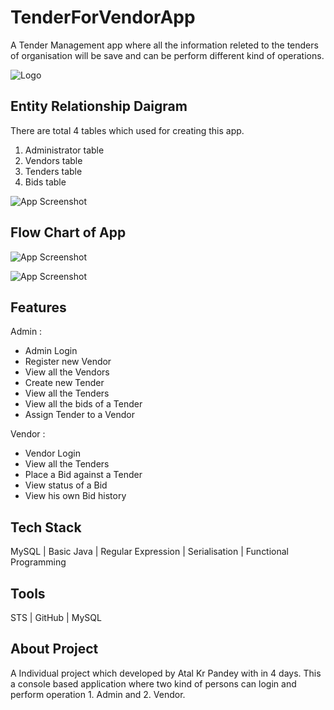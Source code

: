 
# TenderForVendorApp
A Tender Management app where all the information releted to the tenders of organisation will be save and can be perform different kind of operations.
 


![Logo](https://dev-to-uploads.s3.amazonaws.com/uploads/articles/th5xamgrr6se0x5ro4g6.png)


## Entity Relationship Daigram

There are total 4 tables which used for creating this app.
1. Administrator table
2. Vendors table
3. Tenders table
4. Bids table

![App Screenshot](https://ibb.co/7bvM8Qc)


## Flow Chart of App

 ![App Screenshot](https://via.placeholder.com/468x300?text=App+Screenshot+Here)

![App Screenshot](https://via.placeholder.com/468x300?text=App+Screenshot+Here)
 





## Features

Admin :
- Admin Login
- Register new Vendor
- View all the Vendors
- Create new Tender
- View all the Tenders
- View all the bids of a Tender
- Assign Tender to a Vendor

Vendor :
- Vendor Login
- View all the Tenders
- Place a Bid against a Tender
- View status of a Bid
- View his own Bid history

## Tech Stack

MySQL |  Basic Java | Regular Expression | Serialisation | Functional Programming 


## Tools

STS | GitHub | MySQL
## About Project

A Individual project which developed by Atal Kr Pandey with in 4 days. This a console based application where two kind of persons can login and perform operation 1. Admin and 2. Vendor.



